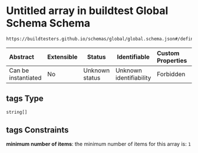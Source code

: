 # Untitled array in buildtest Global Schema Schema

```txt
https://buildtesters.github.io/schemas/global/global.schema.json#/definitions/tags
```




| Abstract            | Extensible | Status         | Identifiable            | Custom Properties | Additional Properties | Access Restrictions | Defined In                                                                  |
| :------------------ | ---------- | -------------- | ----------------------- | :---------------- | --------------------- | ------------------- | --------------------------------------------------------------------------- |
| Can be instantiated | No         | Unknown status | Unknown identifiability | Forbidden         | Allowed               | none                | [global.schema.json\*](../../out/global.schema.json "open original schema") |

## tags Type

`string[]`

## tags Constraints

**minimum number of items**: the minimum number of items for this array is: `1`
